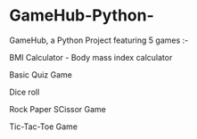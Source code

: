 # GameHub-Python-
GameHub, a Python Project featuring 5 games :-

BMI Calculator - Body mass index calculator

Basic Quiz Game

Dice roll

Rock Paper SCissor Game

Tic-Tac-Toe Game

